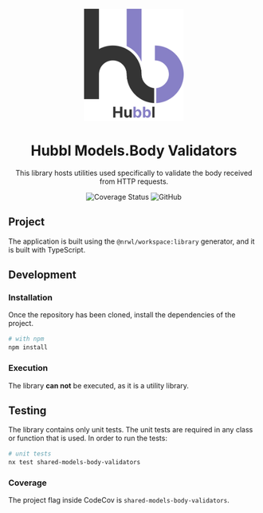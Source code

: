 <p align="center">
  <img width="200" src="../../../../static/Logo.svg" alt="Hubbl logo">
</p>

<h1 align="center">Hubbl Models.Body Validators</h1>

<div align="center">

This library hosts utilities used specifically to validate the body received from HTTP requests.

![Coverage Status](https://img.shields.io/codecov/c/github/hubbl-app/hubbl?flag=shared-models-body-validators&label=api%20coverage&logo=codecov&style=for-the-badge)
![GitHub](https://img.shields.io/github/license/hubbl-app/hubbl?color=%237CB9E8&style=for-the-badge)

</div>

## Project

The application is built using the `@nrwl/workspace:library` generator, and it is built with TypeScript.

## Development

### Installation

Once the repository has been cloned, install the dependencies of the project.

```sh
# with npm 
npm install 
```

### Execution

The library **can not** be executed, as it is a utility library.

## Testing

The library contains only unit tests. The unit tests are required in any class or function that is used. In order to run the tests:

```sh
# unit tests
nx test shared-models-body-validators
```

### Coverage

The project flag inside CodeCov is `shared-models-body-validators`.
